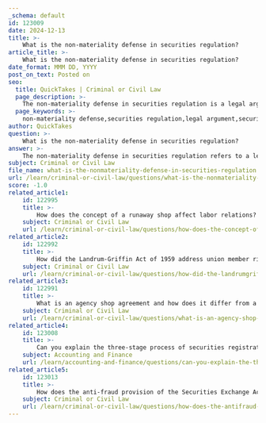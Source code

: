 ```yaml
---
_schema: default
id: 123009
date: 2024-12-13
title: >-
    What is the non-materiality defense in securities regulation?
article_title: >-
    What is the non-materiality defense in securities regulation?
date_format: MMM DD, YYYY
post_on_text: Posted on
seo:
  title: QuickTakes | Criminal or Civil Law
  page_description: >-
    The non-materiality defense in securities regulation is a legal argument used by defendants claiming that omitted or misrepresented information is not material to a reasonable investor's decision, thereby undermining accusations of securities fraud.
  page_keywords: >-
    non-materiality defense,securities regulation,legal argument,securities fraud,materiality,investor decision-making,misrepresentation,omission,SEC,substantial likelihood,event studies,market price,plaintiff,investment choices
author: QuickTakes
question: >-
    What is the non-materiality defense in securities regulation?
answer: >-
    The non-materiality defense in securities regulation refers to a legal argument used by defendants in securities fraud cases. This defense posits that the information in question, which may have been misrepresented or omitted, is not material to the decision-making process of a reasonable investor. \n\nMateriality is a fundamental concept in securities law, defined as information that would significantly impact an investor's decision to buy or sell a security. According to the Securities and Exchange Commission (SEC), a fact is considered material if "there is a substantial likelihood that a reasonable shareholder would consider it important" in making an investment decision. Conversely, if the information is deemed non-material, it suggests that it would not have influenced the investor's actions, thereby weakening the case for securities fraud.\n\nIn practice, defendants may employ expert analyses, such as event studies, to demonstrate that the alleged misstatements or omissions did not have a significant effect on the market price of the security or the investors' decisions. This defense can be crucial in cases where the plaintiff must prove that the misrepresented or omitted information was indeed material to their investment choices.\n\nOverall, the non-materiality defense serves as a counter to claims of securities fraud by asserting that the information in question lacks the significance necessary to warrant legal repercussions under securities laws.
subject: Criminal or Civil Law
file_name: what-is-the-nonmateriality-defense-in-securities-regulation.md
url: /learn/criminal-or-civil-law/questions/what-is-the-nonmateriality-defense-in-securities-regulation
score: -1.0
related_article1:
    id: 122995
    title: >-
        How does the concept of a runaway shop affect labor relations?
    subject: Criminal or Civil Law
    url: /learn/criminal-or-civil-law/questions/how-does-the-concept-of-a-runaway-shop-affect-labor-relations
related_article2:
    id: 122992
    title: >-
        How did the Landrum-Griffin Act of 1959 address union member rights?
    subject: Criminal or Civil Law
    url: /learn/criminal-or-civil-law/questions/how-did-the-landrumgriffin-act-of-1959-address-union-member-rights
related_article3:
    id: 122991
    title: >-
        What is an agency shop agreement and how does it differ from a closed shop agreement?
    subject: Criminal or Civil Law
    url: /learn/criminal-or-civil-law/questions/what-is-an-agency-shop-agreement-and-how-does-it-differ-from-a-closed-shop-agreement
related_article4:
    id: 123008
    title: >-
        Can you explain the three-stage process of securities registration: prefiling, waiting, and post-filing?
    subject: Accounting and Finance
    url: /learn/accounting-and-finance/questions/can-you-explain-the-threestage-process-of-securities-registration-prefiling-waiting-and-postfiling
related_article5:
    id: 123013
    title: >-
        How does the anti-fraud provision of the Securities Exchange Act of 1934 protect investors?
    subject: Criminal or Civil Law
    url: /learn/criminal-or-civil-law/questions/how-does-the-antifraud-provision-of-the-securities-exchange-act-of-1934-protect-investors
---
```


&nbsp;